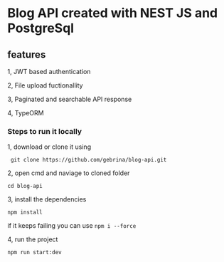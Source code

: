 # Blog API created with NEST JS and PostgreSql

## features

1, JWT based authentication

2, File upload fuctionallity

3, Paginated and searchable API response

4, TypeORM

### Steps to run it locally

1, download or clone it using

```
 git clone https://github.com/gebrina/blog-api.git
```

2, open cmd and naviage to cloned folder

```
cd blog-api
```

3, install the dependencies

```
npm install
```

if it keeps failing you can use `npm i --force`

4, run the project

```
npm run start:dev
```
